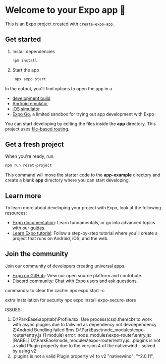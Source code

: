 # Welcome to your Expo app 👋

This is an [Expo](https://expo.dev) project created with [`create-expo-app`](https://www.npmjs.com/package/create-expo-app).

## Get started

1. Install dependencies

   ```bash
   npm install
   ```

2. Start the app

   ```bash
    npx expo start
   ```

In the output, you'll find options to open the app in a

- [development build](https://docs.expo.dev/develop/development-builds/introduction/)
- [Android emulator](https://docs.expo.dev/workflow/android-studio-emulator/)
- [iOS simulator](https://docs.expo.dev/workflow/ios-simulator/)
- [Expo Go](https://expo.dev/go), a limited sandbox for trying out app development with Expo

You can start developing by editing the files inside the **app** directory. This project uses [file-based routing](https://docs.expo.dev/router/introduction).

## Get a fresh project

When you're ready, run:

```bash
npm run reset-project
```

This command will move the starter code to the **app-example** directory and create a blank **app** directory where you can start developing.

## Learn more

To learn more about developing your project with Expo, look at the following resources:

- [Expo documentation](https://docs.expo.dev/): Learn fundamentals, or go into advanced topics with our [guides](https://docs.expo.dev/guides).
- [Learn Expo tutorial](https://docs.expo.dev/tutorial/introduction/): Follow a step-by-step tutorial where you'll create a project that runs on Android, iOS, and the web.

## Join the community

Join our community of developers creating universal apps.

- [Expo on GitHub](https://github.com/expo/expo): View our open source platform and contribute.
- [Discord community](https://chat.expo.dev): Chat with Expo users and ask questions.


commands:
to clear the cache: npx expo start -c

extra installation for security
 npx expo install expo-secure-store

ISSUES:
1) D:\ParkEase\app\(tab)\Profile.tsx: Use process(css).then(cb) to work with async plugins
due to tailwind as dependency not devdependency 
2)Android Bundling failed 8ms D:\ParkEase\node_modules\expo-router\entry.js (1 module)
error: node_modules\expo-router\entry.js: [BABEL] D:\ParkEase\node_modules\expo-router\entry.js: .plugins is not a valid Plugin property
due to the version 4 of the nativewind - solved by using v2 
3) .plugins is not a valid Plugin property
 v4 to v2    "nativewind": "^2.0.11",